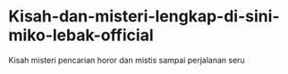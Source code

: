 # Kisah-dan-misteri-lengkap-di-sini-miko-lebak-official
Kisah misteri pencarian horor dan mistis sampai perjalanan seru

